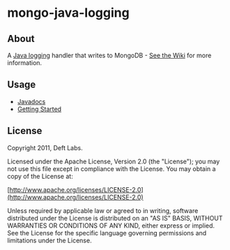 mongo-java-logging
=============

About
------------

A [Java logging](http://en.wikipedia.org/wiki/Java_logging_framework) handler that writes to MongoDB - [See the Wiki](https://github.com/deftlabs/mongo-java-logging/wiki) for more information.

Usage
------------

* [Javadocs](http://api.deftlabs.com/mongo-java-logging)
* [Getting Started](https://github.com/deftlabs/mongo-java-logging/wiki/Getting-Started)

License
------------

Copyright 2011, Deft Labs.

Licensed under the Apache License, Version 2.0 (the "License");
you may not use this file except in compliance with the License.
You may obtain a copy of the License at:

[http://www.apache.org/licenses/LICENSE-2.0](http://www.apache.org/licenses/LICENSE-2.0)

Unless required by applicable law or agreed to in writing, software
distributed under the License is distributed on an "AS IS" BASIS,
WITHOUT WARRANTIES OR CONDITIONS OF ANY KIND, either express or implied.
See the License for the specific language governing permissions and
limitations under the License.

